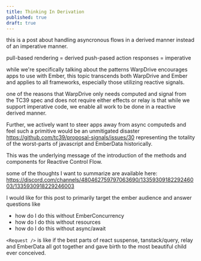 ```yaml
---
title: Thinking In Derivation
published: true
draft: true
---
```


this is a post about handling asyncronous flows in a derived manner instead
of an imperative manner.

pull-based rendering = derived
push-pased action responses = imperative

while we're specifically talking about the patterns WarpDrive encourages apps
to use with Ember, this topic transcends both WarpDrive and Ember and applies
to all frameworks, especially those utilizing reactive signals.

one of the reasons that WarpDrive only needs computed and signal from the TC39 spec
and does not require either effects or relay is that while we support imperative
code, we enable all work to be done in a reactive derived manner.

Further, we actively want to steer apps away from async computeds and feel
such a primitive would be an unmitigated disaster https://github.com/tc39/proposal-signals/issues/30 
representing the totality of the worst-parts of javascript and EmberData historically.

This was the underlying message of the introduction of the methods and components
for Reactive Control Flow.

some of the thoughts I want to summarize are available here: https://discord.com/channels/480462759797063690/1335930918229246003/1335930918229246003 

I would like for this post to primarily target the ember audience and answer questions
like

- how do I do this without EmberConcurrency
- how do I do this without resources
- how do I do this without async/await

`<Request />` is like if the best parts of react suspense, tanstack/query, relay and EmberData
all got together and gave birth to the most beautiful child ever conceived.



